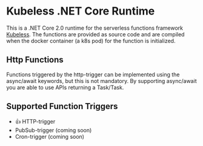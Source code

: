 # Kubeless .NET Core Runtime

This is a .NET Core 2.0 runtime for the serverless functions framework [Kubeless](https://github.com/kubeless/kubeless).
The functions are provided as source code and are compiled when the docker container (a k8s pod) for the function is initialized.

## Http Functions

Functions triggered by the http-trigger can be implemented using the async/await keywords, but this is not mandatory.
By supporting async/await you are able to use APIs returning a Task/Task<T>.

## Supported Function Triggers

* :+1: HTTP-trigger
* PubSub-trigger (coming soon)
* Cron-trigger (coming soon)
